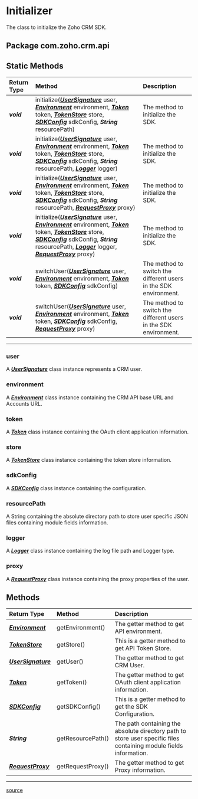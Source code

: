 # Initializer

The class to initialize the Zoho CRM SDK.

## Package com.zoho.crm.api

## Static Methods

| Return Type | Method         | Description                                             |
| :---------- | :------------- | :------------------------------------------------------ |
| ***void***  | initialize(***[UserSignature](UserSignature.md#usersignature)*** user, ***[Environment](dc/DataCenter.md#environment)*** environment, ***[Token](../src/main/java/com/zoho/api/authenticator/Token.java)*** token, ***[TokenStore](../src/main/java/com/zoho/api/authenticator/store/TokenStore.java)*** store, ***[SDKConfig](SDKConfig.md#sdkconfig)*** sdkConfig, ***String*** resourcePath) | The method to initialize the SDK. |
| ***void***  | initialize(***[UserSignature](UserSignature.md#usersignature)*** user, ***[Environment](dc/DataCenter.md#environment)*** environment, ***[Token](../src/main/java/com/zoho/api/authenticator/Token.java)*** token, ***[TokenStore](../src/main/java/com/zoho/api/authenticator/store/TokenStore.java)*** store, ***[SDKConfig](SDKConfig.md#sdkconfig)*** sdkConfig, ***String*** resourcePath, ***[Logger](logger/Logger.md#logger)*** logger) | The method to initialize the SDK. |
| ***void***  | initialize(***[UserSignature](UserSignature.md#usersignature)*** user, ***[Environment](dc/DataCenter.md#environment)*** environment, ***[Token](../src/main/java/com/zoho/api/authenticator/Token.java)*** token, ***[TokenStore](../src/main/java/com/zoho/api/authenticator/store/TokenStore.java)*** store, ***[SDKConfig](SDKConfig.md#sdkconfig)*** sdkConfig, ***String*** resourcePath, ***[RequestProxy](RequestProxy.md#requestproxy)*** proxy) | The method to initialize the SDK. |
| ***void***  | initialize(***[UserSignature](UserSignature.md#usersignature)*** user, ***[Environment](dc/DataCenter.md#environment)*** environment, ***[Token](../src/main/java/com/zoho/api/authenticator/Token.java)*** token, ***[TokenStore](../src/main/java/com/zoho/api/authenticator/store/TokenStore.java)*** store, ***[SDKConfig](SDKConfig.md#sdkconfig)*** sdkConfig, ***String*** resourcePath,  ***[Logger](logger/Logger.md#logger)*** logger, ***[RequestProxy](RequestProxy.md#requestproxy)*** proxy) | The method to initialize the SDK. |
| ***void***  | switchUser(***[UserSignature](UserSignature.md#usersignature)*** user, ***[Environment](dc/DataCenter.md#environment)*** environment, ***[Token](../src/main/java/com/zoho/api/authenticator/Token.java)*** token, ***[SDKConfig](SDKConfig.md#sdkconfig)*** sdkConfig) | The method to switch the different users in the SDK environment. |
| ***void***  | switchUser(***[UserSignature](UserSignature.md#usersignature)*** user, ***[Environment](dc/DataCenter.md#environment)*** environment, ***[Token](../src/main/java/com/zoho/api/authenticator/Token.java)*** token, ***[SDKConfig](SDKConfig.md#sdkconfig)*** sdkConfig, ***[RequestProxy](RequestProxy.md#requestproxy)*** proxy) | The method to switch the different users in the SDK environment. |
----

### user

A ***[UserSignature](UserSignature.md#usersignature)*** class instance represents a CRM user.

### environment

A ***[Environment](dc/DataCenter.md#environment)*** class instance containing the CRM API base URL and Accounts URL.

### token

A ***[Token](../src/main/java/com/zoho/api/authenticator/Token.java)*** class instance containing the OAuth client application information.

### store

A ***[TokenStore](../src/main/java/com/zoho/api/authenticator/store/TokenStore.java)*** class instance containing the token store information.

### sdkConfig

A ***[SDKConfig](SDKConfig.md#sdkconfig)*** class instance containing the configuration.

### resourcePath

A String containing the absolute directory path to store user specific JSON files containing module fields information.

### logger

A ***[Logger](logger/Logger.md#logger)*** class instance containing the log file path and Logger type.

### proxy

A ***[RequestProxy](RequestProxy.md#requestproxy)*** class instance containing the proxy properties of the user.

## Methods

| Return Type                         | Method           | Description                                             |
| :---------------------------------- | :--------------- | :------------------------------------------------------ |
| ***[Environment](dc/DataCenter.md#environment)*** | getEnvironment() | The getter method to get API environment.         |
| ***[TokenStore](../src/main/java/com/zoho/api/authenticator/store/TokenStore.java)*** | getStore() | This is a getter method to get API Token Store. |
| ***[UserSignature](UserSignature.md#usersignature)*** | getUser() | The getter method to get CRM User.     |
| ***[Token](../src/main/java/com/zoho/api/authenticator/Token.java)*** | getToken() | The  getter method to get OAuth client application information. |
| ***[SDKConfig](SDKConfig.md#sdkconfig)*** | getSDKConfig() | This is a getter method to get the SDK Configuration. |
| ***String***  | getResourcePath()      | The path containing the absolute directory path to store user specific files containing module fields information. |
| ***[RequestProxy](RequestProxy.md#requestproxy)*** | getRequestProxy() | The getter method to get Proxy information. |
----

[source](../src/main/java/com/zoho/crm/api/Initializer.java)
